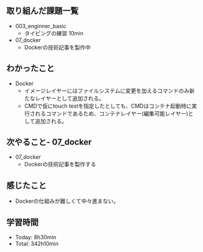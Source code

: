 ## 取り組んだ課題一覧
- 003_enginner_basic
  - タイピングの練習 10min
- 07_docker
  - Dockerの技術記事を製作中
## わかったこと
- Docker
  - イメージレイヤーにはファイルシステムに変更を加えるコマンドのみ新たなレイヤーとして追加される。
  - CMDで仮にtouch testを指定したとしても、CMDはコンテナ起動時に実行されるコマンドであるため、コンテナレイヤー(編集可能レイヤー)として追加される。
## 次やること- 07_docker
- 07_docker
  - Dockerの技術記事を製作する
## 感じたこと
- Dockerの仕組みが難しくて中々進まない。
## 学習時間
- Today: 8h30min
- Total: 342h10min